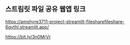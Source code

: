 ## 스트림릿 파일 공유 웹앱 링크

https://amshyre3711-project-streamlit-filesharefileshare-6qythl.streamlit.app/

https://bit.ly/3n0MrVr
